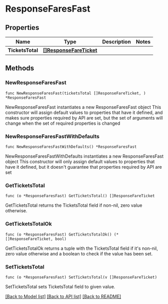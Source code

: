 # ResponseFaresFast

## Properties

Name | Type | Description | Notes
------------ | ------------- | ------------- | -------------
**TicketsTotal** | [**[]ResponseFareTicket**](ResponseFareTicket.md) |  | 

## Methods

### NewResponseFaresFast

`func NewResponseFaresFast(ticketsTotal []ResponseFareTicket, ) *ResponseFaresFast`

NewResponseFaresFast instantiates a new ResponseFaresFast object
This constructor will assign default values to properties that have it defined,
and makes sure properties required by API are set, but the set of arguments
will change when the set of required properties is changed

### NewResponseFaresFastWithDefaults

`func NewResponseFaresFastWithDefaults() *ResponseFaresFast`

NewResponseFaresFastWithDefaults instantiates a new ResponseFaresFast object
This constructor will only assign default values to properties that have it defined,
but it doesn't guarantee that properties required by API are set

### GetTicketsTotal

`func (o *ResponseFaresFast) GetTicketsTotal() []ResponseFareTicket`

GetTicketsTotal returns the TicketsTotal field if non-nil, zero value otherwise.

### GetTicketsTotalOk

`func (o *ResponseFaresFast) GetTicketsTotalOk() (*[]ResponseFareTicket, bool)`

GetTicketsTotalOk returns a tuple with the TicketsTotal field if it's non-nil, zero value otherwise
and a boolean to check if the value has been set.

### SetTicketsTotal

`func (o *ResponseFaresFast) SetTicketsTotal(v []ResponseFareTicket)`

SetTicketsTotal sets TicketsTotal field to given value.



[[Back to Model list]](../README.md#documentation-for-models) [[Back to API list]](../README.md#documentation-for-api-endpoints) [[Back to README]](../README.md)


